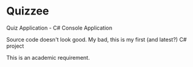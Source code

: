 # Quizzee
Quiz Application - C# Console Application

Source code doesn't look good. My bad, this is my first (and latest?) C# project

This is an academic requirement.
